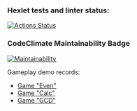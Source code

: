 ### Hexlet tests and linter status:
[![Actions Status](https://github.com/Eredar212/java-project-61/workflows/hexlet-check/badge.svg)](https://github.com/Eredar212/java-project-61/actions)
### CodeClimate Maintainability Badge
[![Maintainability](https://api.codeclimate.com/v1/badges/c8aaa5b53454c9d11a81/maintainability)](https://codeclimate.com/github/Eredar212/java-project-61/maintainability)

Gameplay demo records:
* [Game "Even"](https://asciinema.org/a/608435)
* [Game "Calc"](https://asciinema.org/a/608436)
* [Game "GCD"](https://asciinema.org/a/608455)
